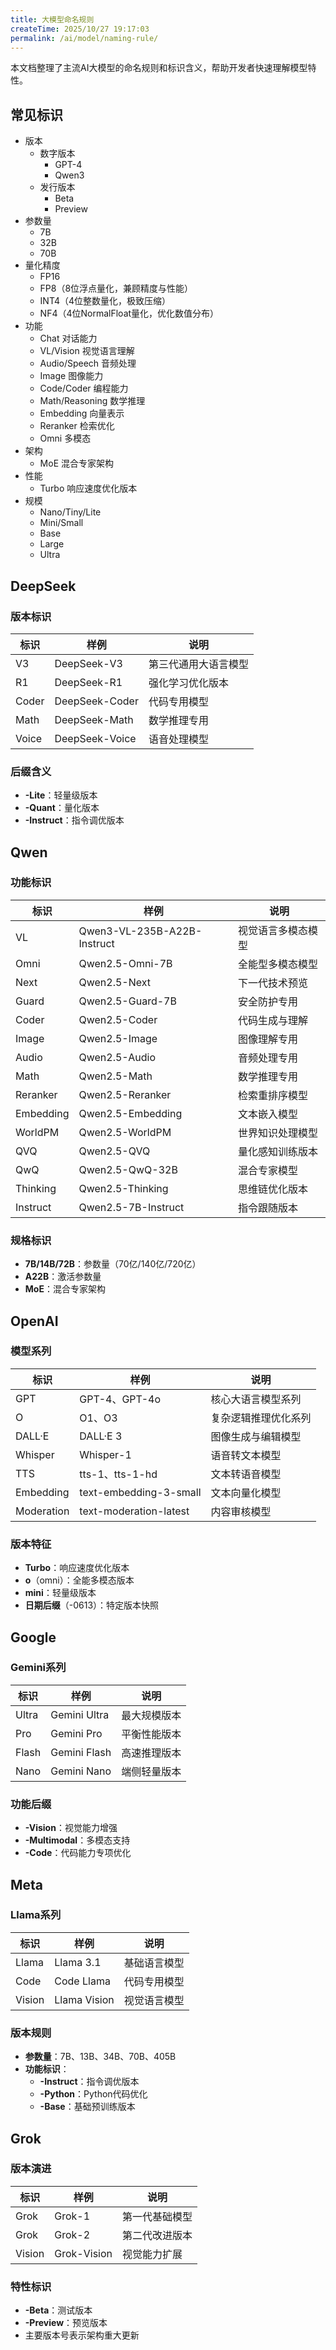 ```yaml
---
title: 大模型命名规则
createTime: 2025/10/27 19:17:03
permalink: /ai/model/naming-rule/
---
```


本文档整理了主流AI大模型的命名规则和标识含义，帮助开发者快速理解模型特性。

## 常见标识

- 版本
  - 数字版本
    - GPT-4
    - Qwen3
  - 发行版本
    - Beta
    - Preview
- 参数量
  - 7B
  - 32B
  - 70B
- 量化精度
  - FP16
  - FP8（8位浮点量化，兼顾精度与性能）
  - INT4（4位整数量化，极致压缩）
  - NF4（4位NormalFloat量化，优化数值分布）
- 功能
  - Chat 对话能力
  - VL/Vision 视觉语言理解
  - Audio/Speech 音频处理
  - Image 图像能力
  - Code/Coder 编程能力
  - Math/Reasoning 数学推理
  - Embedding 向量表示
  - Reranker 检索优化
  - Omni 多模态
- 架构
  - MoE 混合专家架构
- 性能
  - Turbo 响应速度优化版本
- 规模
  - Nano/Tiny/Lite
  - Mini/Small
  - Base
  - Large
  - Ultra

## DeepSeek

### 版本标识
| 标识 | 样例 | 说明 |
|-----|------|------|
| V3 | DeepSeek-V3 | 第三代通用大语言模型 |
| R1 | DeepSeek-R1 | 强化学习优化版本 |
| Coder | DeepSeek-Coder | 代码专用模型 |
| Math | DeepSeek-Math | 数学推理专用 |
| Voice | DeepSeek-Voice | 语音处理模型 |

### 后缀含义
- **-Lite**：轻量级版本
- **-Quant**：量化版本
- **-Instruct**：指令调优版本

## Qwen

### 功能标识
| 标识 | 样例 | 说明 |
|-----|------|------|
| VL | Qwen3-VL-235B-A22B-Instruct | 视觉语言多模态模型 |
| Omni | Qwen2.5-Omni-7B | 全能型多模态模型 |
| Next | Qwen2.5-Next | 下一代技术预览 |
| Guard | Qwen2.5-Guard-7B | 安全防护专用 |
| Coder | Qwen2.5-Coder | 代码生成与理解 |
| Image | Qwen2.5-Image | 图像理解专用 |
| Audio | Qwen2.5-Audio | 音频处理专用 |
| Math | Qwen2.5-Math | 数学推理专用 |
| Reranker | Qwen2.5-Reranker | 检索重排序模型 |
| Embedding | Qwen2.5-Embedding | 文本嵌入模型 |
| WorldPM | Qwen2.5-WorldPM | 世界知识处理模型 |
| QVQ | Qwen2.5-QVQ | 量化感知训练版本 |
| QwQ | Qwen2.5-QwQ-32B | 混合专家模型 |
| Thinking | Qwen2.5-Thinking | 思维链优化版本 |
| Instruct | Qwen2.5-7B-Instruct | 指令跟随版本 |

### 规格标识
- **7B/14B/72B**：参数量（70亿/140亿/720亿）
- **A22B**：激活参数量
- **MoE**：混合专家架构

## OpenAI

### 模型系列
| 标识 | 样例 | 说明 |
|-----|------|------|
| GPT | GPT-4、GPT-4o | 核心大语言模型系列 |
| O | O1、O3 | 复杂逻辑推理优化系列 |
| DALL·E | DALL·E 3 | 图像生成与编辑模型 |
| Whisper | Whisper-1 | 语音转文本模型 |
| TTS | tts-1、tts-1-hd | 文本转语音模型 |
| Embedding | text-embedding-3-small | 文本向量化模型 |
| Moderation | text-moderation-latest | 内容审核模型 |

### 版本特征
- **Turbo**：响应速度优化版本
- **o**（omni）：全能多模态版本
- **mini**：轻量级版本
- **日期后缀**（-0613）：特定版本快照

## Google

### Gemini系列
| 标识 | 样例 | 说明 |
|-----|------|------|
| Ultra | Gemini Ultra | 最大规模版本 |
| Pro | Gemini Pro | 平衡性能版本 |
| Flash | Gemini Flash | 高速推理版本 |
| Nano | Gemini Nano | 端侧轻量版本 |

### 功能后缀
- **-Vision**：视觉能力增强
- **-Multimodal**：多模态支持
- **-Code**：代码能力专项优化

## Meta

### Llama系列
| 标识 | 样例 | 说明 |
|-----|------|------|
| Llama | Llama 3.1 | 基础语言模型 |
| Code | Code Llama | 代码专用模型 |
| Vision | Llama Vision | 视觉语言模型 |

### 版本规则
- **参数量**：7B、13B、34B、70B、405B
- **功能标识**：
  - **-Instruct**：指令调优版本
  - **-Python**：Python代码优化
  - **-Base**：基础预训练版本

## Grok

### 版本演进
| 标识 | 样例 | 说明 |
|-----|------|------|
| Grok | Grok-1 | 第一代基础模型 |
| Grok | Grok-2 | 第二代改进版本 |
| Vision | Grok-Vision | 视觉能力扩展 |

### 特性标识
- **-Beta**：测试版本
- **-Preview**：预览版本
- 主要版本号表示架构重大更新
